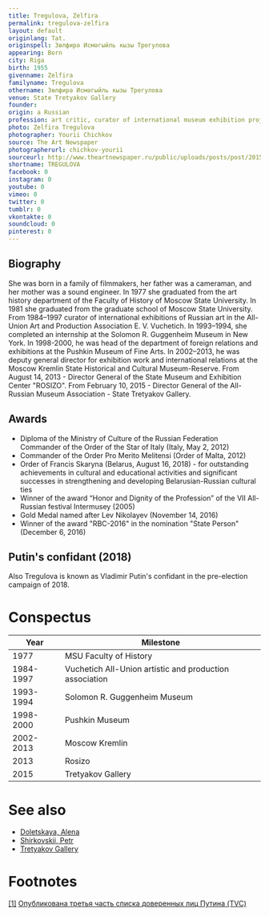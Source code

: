 ```yaml
---
title: Tregulova, Zelfira
permalink: tregulova-zelfira
layout: default
originlang: Tat.
originspell: Зөлфирә Исмәгыйль кызы Трегулова
appearing: Born
city: Riga
birth: 1955
givenname: Zelfira
familyname: Tregulova
othername: Зөлфирә Исмәгыйль кызы Трегулова
venue: State Tretyakov Gallery
founder:
origin: a Russian
profession: art critic, curator of international museum exhibition projects, Ph.D. in History of Arts, Director of the State Tretyakov Gallery (2015)
photo: Zelfira Tregulova
photographer: Yourii Chichkov
source: The Art Newspaper
photographerurl: chichkov-yourii
sourceurl: http://www.theartnewspaper.ru/public/uploads/posts/post/2015-12/15594293-dda1-476b-8873-e9100b676ca5.jpg
shortname: TREGULOVA
facebook: 0
instagram: 0
youtube: 0
vimeo: 0
twitter: 0
tumblr: 0
vkontakte: 0
soundcloud: 0
pinterest: 0
---
```


## Biography

She was born in a family of filmmakers, her father was a cameraman, and her mother was a sound engineer. In 1977 she graduated from the art history department of the Faculty of History of Moscow State University. In 1981 she graduated from the graduate school of Moscow State University. From 1984–1997 curator of international exhibitions of Russian art in the All-Union Art and Production Association E. V. Vuchetich. In 1993–1994, she completed an internship at the Solomon R. Guggenheim Museum in New York. In 1998-2000, he was head of the department of foreign relations and exhibitions at the Pushkin Museum of Fine Arts. In 2002–2013, he was deputy general director for exhibition work and international relations at the Moscow Kremlin State Historical and Cultural Museum-Reserve. From August 14, 2013 - Director General of the State Museum and Exhibition Center "ROSIZO". From February 10, 2015 - Director General of the All-Russian Museum Association - State Tretyakov Gallery.

## Awards

+ Diploma of the Ministry of Culture of the Russian Federation
Commander of the Order of the Star of Italy (Italy, May 2, 2012)
+ Commander of the Order Pro Merito Melitensi (Order of Malta, 2012)
+ Order of Francis Skaryna (Belarus, August 16, 2018) - for outstanding achievements in cultural and educational activities and significant successes in strengthening and developing Belarusian-Russian cultural ties
+ Winner of the award “Honor and Dignity of the Profession” of the VII All-Russian festival Intermusey (2005)
+ Gold Medal named after Lev Nikolayev (November 14, 2016)
+ Winner of the award "RBC-2016" in the nomination "State Person" (December 6, 2016)


## Putin's confidant (2018)

Also Tregulova is known as Vladimir Putin's confidant in the pre-election campaign of 2018.

# Conspectus

|Year|Milestone|
|-|-|
|1977|MSU Faculty of History|
|1984-1997|Vuchetich All-Union artistic and production association|
|1993-1994|Solomon R. Guggenheim Museum|
|1998-2000|Pushkin Museum|
|2002-2013|Moscow Kremlin|
|2013|Rosizo|
|2015|Tretyakov Gallery|

# See also

+ [Doletskaya, Alena](doletskaya-alena)
+ [Shirkovskii, Petr](shirkovskii-petr)
+ [Tretyakov Gallery](tretyakov-gallery)

# Footnotes

[[1]](#a1) <span id="f1"></span> [Опубликована третья часть списка доверенных лиц Путина (TVC)](https://www.tvc.ru/news/show/id/131796)
